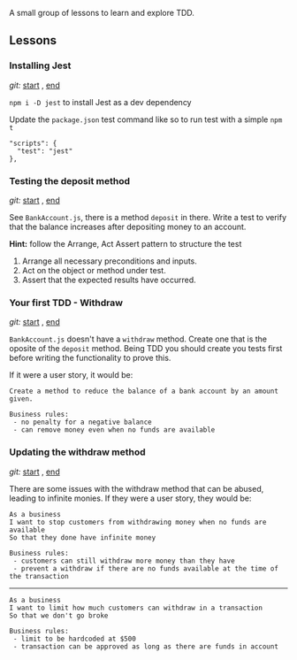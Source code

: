 A small group of lessons to learn and explore TDD.

## Lessons

### Installing Jest

_git:_ [start](https://github.com/isobar-mcollins/jest-demo/tree/feature/lesson-one-start)
, [end](https://github.com/isobar-mcollins/jest-demo/tree/feature/lesson-one-finish)

`npm i -D jest` to install Jest as a dev dependency

Update the `package.json` test command like so to run test with a simple `npm t`

```
"scripts": {
  "test": "jest"
},
```

### Testing the deposit method

_git:_ [start](https://github.com/isobar-mcollins/jest-demo/tree/feature/lesson-two-start)
, [end](https://github.com/isobar-mcollins/jest-demo/tree/feature/lesson-two-finish)

See `BankAccount.js`, there is a method `deposit` in there. Write a test to verify that the balance increases after depositing money to an account.

**Hint:** follow the Arrange, Act Assert pattern to structure the test

1. Arrange all necessary preconditions and inputs.
1. Act on the object or method under test.
1. Assert that the expected results have occurred.

### Your first TDD - Withdraw

_git:_ [start](https://github.com/isobar-mcollins/jest-demo/tree/feature/lesson-three-start)
, [end](https://github.com/isobar-mcollins/jest-demo/tree/feature/lesson-three-finish)

`BankAccount.js` doesn't have a `withdraw` method. Create one that is the oposite of the `deposit` method. Being TDD you should create you tests first before writing the functionality to prove this.

If it were a user story, it would be:

    Create a method to reduce the balance of a bank account by an amount given.

    Business rules:
     - no penalty for a negative balance
     - can remove money even when no funds are available


### Updating the withdraw method
_git:_ [start](https://github.com/isobar-mcollins/jest-demo/tree/feature/lesson-four-start)
, [end](https://github.com/isobar-mcollins/jest-demo/tree/feature/lesson-four-finish)

There are some issues with the withdraw method that can be abused, leading to infinite monies. If they were a user story, they would be:

    As a business
    I want to stop customers from withdrawing money when no funds are available
    So that they done have infinite money

    Business rules:
     - customers can still withdraw more money than they have
     - prevent a withdraw if there are no funds available at the time of the transaction

<hr>

    As a business
    I want to limit how much customers can withdraw in a transaction
    So that we don't go broke

    Business rules:
     - limit to be hardcoded at $500
     - transaction can be approved as long as there are funds in account

